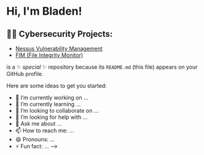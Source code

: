 <h1>Hi, I'm Bladen!

<h2>👨‍💻 Cybersecurity Projects:</h2>


  - [Nessus Vulnerability Management](https://github.com/bladen08/Nessus-Essentials-Vulnerability-Management)
  - [FIM (File Integrity Monitor)](https://github.com/joshmadakor1/PowerShell-Integrity-FIM)

is a ✨ _special_ ✨ repository because its `README.md` (this file) appears on your GitHub profile.

Here are some ideas to get you started:

- 🔭 I’m currently working on ...
- 🌱 I’m currently learning ...
- 👯 I’m looking to collaborate on ...
- 🤔 I’m looking for help with ...
- 💬 Ask me about ...
- 📫 How to reach me: ...
- 😄 Pronouns: ...
- ⚡ Fun fact: ...
-->
